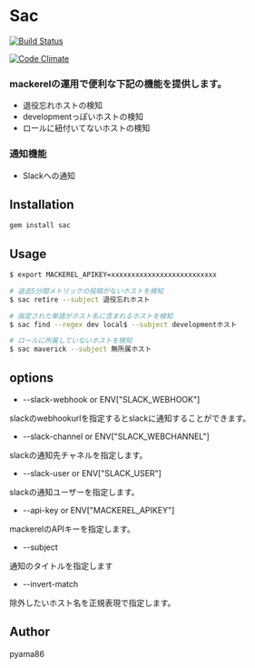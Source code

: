 # Sac

[![Build Status](https://travis-ci.org/pyama86/sac.svg)](https://travis-ci.org/pyama86/sac)

[![Code Climate](https://codeclimate.com/github/pyama86/sac/badges/gpa.svg)](https://codeclimate.com/github/pyama86/sac)

### mackerelの運用で便利な下記の機能を提供します。

* 退役忘れホストの検知
* developmentっぽいホストの検知
* ロールに紐付いてないホストの検知

### 通知機能
* Slackへの通知

## Installation

```ruby
gem install sac
```

## Usage

```sh
$ export MACKEREL_APIKEY=xxxxxxxxxxxxxxxxxxxxxxxxxx

# 過去5分間メトリックの投稿がないホストを検知
$ sac retire --subject 退役忘れホスト

# 指定された単語がホスト名に含まれるホストを検知
$ sac find --regex dev local$ --subject developmentホスト

# ロールに所属していないホストを検知
$ sac maverick --subject 無所属ホスト
```

## options
* --slack-webhook or ENV["SLACK_WEBHOOK"]

slackのwebhookurlを指定するとslackに通知することができます。
* --slack-channel or ENV["SLACK_WEBCHANNEL"]

slackの通知先チャネルを指定します。
* --slack-user or ENV["SLACK_USER"]

slackの通知ユーザーを指定します。
* --api-key or ENV["MACKEREL_APIKEY"]

mackerelのAPIキーを指定します。
* --subject

通知のタイトルを指定します
* --invert-match

除外したいホスト名を正規表現で指定します。

## Author
pyama86
